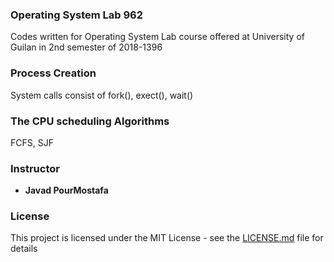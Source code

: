 ### Operating System Lab 962 
Codes written for Operating System Lab course offered at University of Guilan in 2nd semester of 2018-1396

### Process Creation
System calls consist of fork(), exect(), wait()

### The CPU scheduling Algorithms
FCFS, SJF

### Instructor
* **Javad PourMostafa** 

### License

This project is licensed under the MIT License - see the [LICENSE.md](LICENSE.md) file for details

